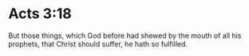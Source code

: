 # Acts 3:18

But those things, which God before had shewed by the mouth of all his prophets, that Christ should suffer, he hath so fulfilled.